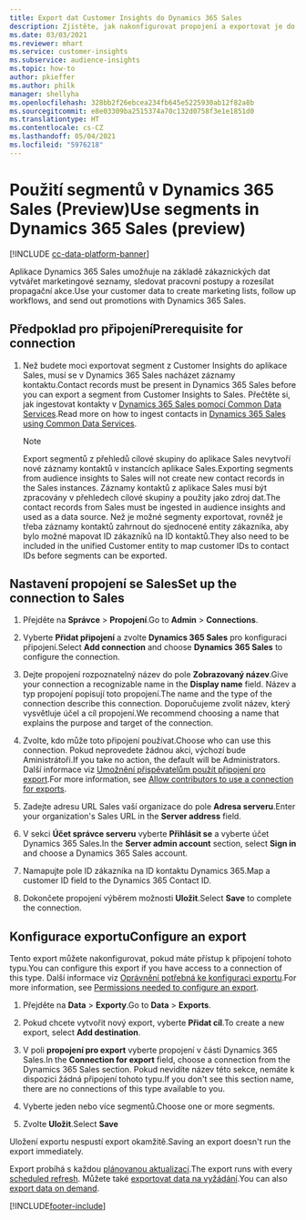 ```yaml
---
title: Export dat Customer Insights do Dynamics 365 Sales
description: Zjistěte, jak nakonfigurovat propojení a exportovat je do Dynamics 365 Sales.
ms.date: 03/03/2021
ms.reviewer: mhart
ms.service: customer-insights
ms.subservice: audience-insights
ms.topic: how-to
author: pkieffer
ms.author: philk
manager: shellyha
ms.openlocfilehash: 328bb2f26ebcea234fb645e5225930ab12f82a8b
ms.sourcegitcommit: e8e03309ba2515374a70c132d0758f3e1e1851d0
ms.translationtype: HT
ms.contentlocale: cs-CZ
ms.lasthandoff: 05/04/2021
ms.locfileid: "5976218"
---
```

# <a name="use-segments-in-dynamics-365-sales-preview"></a><span data-ttu-id="6249a-103">Použití segmentů v Dynamics 365 Sales (Preview)</span><span class="sxs-lookup"><span data-stu-id="6249a-103">Use segments in Dynamics 365 Sales (preview)</span></span>

[!INCLUDE [cc-data-platform-banner](../includes/cc-data-platform-banner.md)]

<span data-ttu-id="6249a-104">Aplikace Dynamics 365 Sales umožňuje na základě zákaznických dat vytvářet marketingové seznamy, sledovat pracovní postupy a rozesílat propagační akce.</span><span class="sxs-lookup"><span data-stu-id="6249a-104">Use your customer data to create marketing lists, follow up workflows, and send out promotions with Dynamics 365 Sales.</span></span>

## <a name="prerequisite-for-connection"></a><span data-ttu-id="6249a-105">Předpoklad pro připojení</span><span class="sxs-lookup"><span data-stu-id="6249a-105">Prerequisite for connection</span></span>

1. <span data-ttu-id="6249a-106">Než budete moci exportovat segment z Customer Insights do aplikace Sales, musí se v Dynamics 365 Sales nacházet záznamy kontaktu.</span><span class="sxs-lookup"><span data-stu-id="6249a-106">Contact records must be present in Dynamics 365 Sales before you can export a segment from Customer Insights to Sales.</span></span> <span data-ttu-id="6249a-107">Přečtěte si, jak ingestovat kontakty v [Dynamics 365 Sales pomocí Common Data Services](connect-power-query.md).</span><span class="sxs-lookup"><span data-stu-id="6249a-107">Read more on how to ingest contacts in [Dynamics 365 Sales using Common Data Services](connect-power-query.md).</span></span>

   > [!NOTE]
   > <span data-ttu-id="6249a-108">Export segmentů z přehledů cílové skupiny do aplikace Sales nevytvoří nové záznamy kontaktů v instancích aplikace Sales.</span><span class="sxs-lookup"><span data-stu-id="6249a-108">Exporting segments from audience insights to Sales will not create new contact records in the Sales instances.</span></span> <span data-ttu-id="6249a-109">Záznamy kontaktů z aplikace Sales musí být zpracovány v přehledech cílové skupiny a použity jako zdroj dat.</span><span class="sxs-lookup"><span data-stu-id="6249a-109">The contact records from Sales must be ingested in audience insights and used as a data source.</span></span> <span data-ttu-id="6249a-110">Než je možné segmenty exportovat, rovněž je třeba záznamy kontaktů zahrnout do sjednocené entity zákazníka, aby bylo možné mapovat ID zákazníků na ID kontaktů.</span><span class="sxs-lookup"><span data-stu-id="6249a-110">They also need to be included in the unified Customer entity to map customer IDs to contact IDs before segments can be exported.</span></span>

## <a name="set-up-the-connection-to-sales"></a><span data-ttu-id="6249a-111">Nastavení propojení se Sales</span><span class="sxs-lookup"><span data-stu-id="6249a-111">Set up the connection to Sales</span></span>

1. <span data-ttu-id="6249a-112">Přejděte na **Správce** > **Propojení**.</span><span class="sxs-lookup"><span data-stu-id="6249a-112">Go to **Admin** > **Connections**.</span></span>

1. <span data-ttu-id="6249a-113">Vyberte **Přidat připojení** a zvolte **Dynamics 365 Sales** pro konfiguraci připojení.</span><span class="sxs-lookup"><span data-stu-id="6249a-113">Select **Add connection** and choose **Dynamics 365 Sales** to configure the connection.</span></span>

1. <span data-ttu-id="6249a-114">Dejte propojení rozpoznatelný název do pole **Zobrazovaný název**.</span><span class="sxs-lookup"><span data-stu-id="6249a-114">Give your connection a recognizable name in the **Display name** field.</span></span> <span data-ttu-id="6249a-115">Název a typ propojení popisují toto propojení.</span><span class="sxs-lookup"><span data-stu-id="6249a-115">The name and the type of the connection describe this connection.</span></span> <span data-ttu-id="6249a-116">Doporučujeme zvolit název, který vysvětluje účel a cíl propojení.</span><span class="sxs-lookup"><span data-stu-id="6249a-116">We recommend choosing a name that explains the purpose and target of the connection.</span></span>

1. <span data-ttu-id="6249a-117">Zvolte, kdo může toto připojení používat.</span><span class="sxs-lookup"><span data-stu-id="6249a-117">Choose who can use this connection.</span></span> <span data-ttu-id="6249a-118">Pokud neprovedete žádnou akci, výchozí bude Aministrátoři.</span><span class="sxs-lookup"><span data-stu-id="6249a-118">If you take no action, the default will be Administrators.</span></span> <span data-ttu-id="6249a-119">Další informace viz [Umožnění přispěvatelům použít připojení pro export](connections.md#allow-contributors-to-use-a-connection-for-exports).</span><span class="sxs-lookup"><span data-stu-id="6249a-119">For more information, see [Allow contributors to use a connection for exports](connections.md#allow-contributors-to-use-a-connection-for-exports).</span></span>

1. <span data-ttu-id="6249a-120">Zadejte adresu URL Sales vaší organizace do pole **Adresa serveru**.</span><span class="sxs-lookup"><span data-stu-id="6249a-120">Enter your organization's Sales URL in the **Server address** field.</span></span>

1. <span data-ttu-id="6249a-121">V sekci **Účet správce serveru** vyberte **Přihlásit se** a vyberte účet Dynamics 365 Sales.</span><span class="sxs-lookup"><span data-stu-id="6249a-121">In the **Server admin account** section, select **Sign in** and choose a Dynamics 365 Sales account.</span></span>

1. <span data-ttu-id="6249a-122">Namapujte pole ID zákazníka na ID kontaktu Dynamics 365.</span><span class="sxs-lookup"><span data-stu-id="6249a-122">Map a customer ID field to the Dynamics 365 Contact ID.</span></span>

1. <span data-ttu-id="6249a-123">Dokončete propojení výběrem možnosti **Uložit**.</span><span class="sxs-lookup"><span data-stu-id="6249a-123">Select **Save** to complete the connection.</span></span> 

## <a name="configure-an-export"></a><span data-ttu-id="6249a-124">Konfigurace exportu</span><span class="sxs-lookup"><span data-stu-id="6249a-124">Configure an export</span></span>

<span data-ttu-id="6249a-125">Tento export můžete nakonfigurovat, pokud máte přístup k připojení tohoto typu.</span><span class="sxs-lookup"><span data-stu-id="6249a-125">You can configure this export if you have access to a connection of this type.</span></span> <span data-ttu-id="6249a-126">Další informace viz [Oprávnění potřebná ke konfiguraci exportu](export-destinations.md#set-up-a-new-export).</span><span class="sxs-lookup"><span data-stu-id="6249a-126">For more information, see [Permissions needed to configure an export](export-destinations.md#set-up-a-new-export).</span></span>

1. <span data-ttu-id="6249a-127">Přejděte na **Data** > **Exporty**.</span><span class="sxs-lookup"><span data-stu-id="6249a-127">Go to **Data** > **Exports**.</span></span>

1. <span data-ttu-id="6249a-128">Pokud chcete vytvořit nový export, vyberte **Přidat cíl**.</span><span class="sxs-lookup"><span data-stu-id="6249a-128">To create a new export, select **Add destination**.</span></span>

1. <span data-ttu-id="6249a-129">V poli **propojení pro export** vyberte propojení v části Dynamics 365 Sales.</span><span class="sxs-lookup"><span data-stu-id="6249a-129">In the **Connection for export** field, choose a connection from the Dynamics 365 Sales section.</span></span> <span data-ttu-id="6249a-130">Pokud nevidíte název této sekce, nemáte k dispozici žádná připojení tohoto typu.</span><span class="sxs-lookup"><span data-stu-id="6249a-130">If you don't see this section name, there are no connections of this type available to you.</span></span>

1. <span data-ttu-id="6249a-131">Vyberte jeden nebo více segmentů.</span><span class="sxs-lookup"><span data-stu-id="6249a-131">Choose one or more segments.</span></span>

1. <span data-ttu-id="6249a-132">Zvolte **Uložit**.</span><span class="sxs-lookup"><span data-stu-id="6249a-132">Select **Save**</span></span>

<span data-ttu-id="6249a-133">Uložení exportu nespustí export okamžitě.</span><span class="sxs-lookup"><span data-stu-id="6249a-133">Saving an export doesn't run the export immediately.</span></span>

<span data-ttu-id="6249a-134">Export probíhá s každou [plánovanou aktualizací](system.md#schedule-tab).</span><span class="sxs-lookup"><span data-stu-id="6249a-134">The export runs with every [scheduled refresh](system.md#schedule-tab).</span></span> <span data-ttu-id="6249a-135">Můžete také [exportovat data na vyžádání](export-destinations.md#run-exports-on-demand).</span><span class="sxs-lookup"><span data-stu-id="6249a-135">You can also [export data on demand](export-destinations.md#run-exports-on-demand).</span></span> 

[!INCLUDE[footer-include](../includes/footer-banner.md)]
